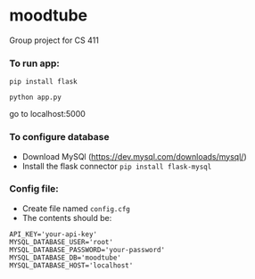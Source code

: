 # moodtube
Group project for CS 411 

### To run app:

`pip install flask`

`python app.py`

go to localhost:5000

### To configure database 
- Download MySQl (https://dev.mysql.com/downloads/mysql/)
- Install the flask connector `pip install flask-mysql`

### Config file:
- Create file named `config.cfg`
- The contents should be:
```
API_KEY='your-api-key'
MYSQL_DATABASE_USER='root'
MYSQL_DATABASE_PASSWORD='your-password'
MYSQL_DATABASE_DB='moodtube'
MYSQL_DATABASE_HOST='localhost'
```